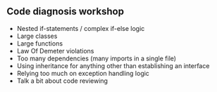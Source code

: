 ## Code diagnosis workshop

- Nested if-statements / complex if-else logic
- Large classes
- Large functions
- Law Of Demeter violations
- Too many dependencies (many imports in a single file)
- Using inheritance for anything other than establishing an interface
- Relying too much on exception handling logic
- Talk a bit about code reviewing
